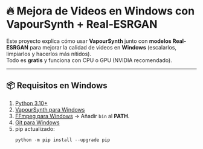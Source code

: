 # 🔥 Mejora de Videos en Windows con VapourSynth + Real-ESRGAN

Este proyecto explica cómo usar **VapourSynth** junto con **modelos Real-ESRGAN** para mejorar la calidad de videos en **Windows** (escalarlos, limpiarlos y hacerlos más nítidos).  
Todo es **gratis** y funciona con CPU o GPU (NVIDIA recomendado).

---

## 📦 Requisitos en Windows

1. [Python 3.10+](https://www.python.org/downloads/windows/)
2. [VapourSynth para Windows](http://www.vapoursynth.com/)
3. [FFmpeg para Windows](https://www.gyan.dev/ffmpeg/builds/) → Añadir `bin` al **PATH**.
4. [Git para Windows](https://git-scm.com/download/win)
5. pip actualizado:
   ```powershell
   python -m pip install --upgrade pip
